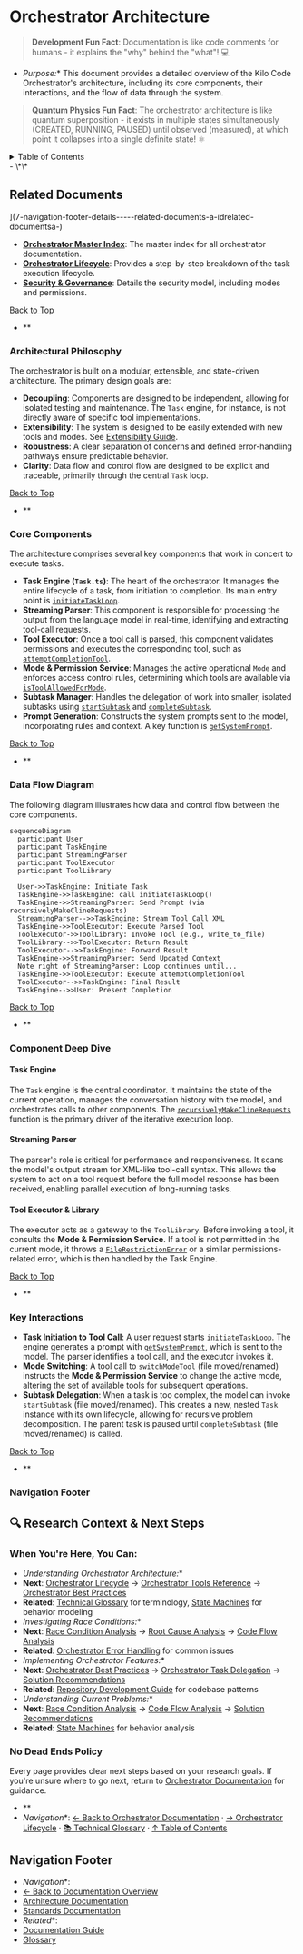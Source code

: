 # Orchestrator Architecture

> **Development Fun Fact**: Documentation is like code comments for humans - it explains the "why" behind the "what"! 💻
- *Purpose:*\* This document provides a detailed overview of the Kilo Code Orchestrator's
  architecture, including its core components, their interactions, and the flow of data through the
  system.

> **Quantum Physics Fun Fact**: The orchestrator architecture is like quantum superposition - it
> exists in multiple states simultaneously (CREATED, RUNNING, PAUSED) until observed (measured), at
> which point it collapses into a single definite state! ⚛️

<details>
<summary>Table of Contents</summary>
- [1. Related Documents](#related-documents)
- [2. Architectural Philosophy](#architectural-philosophy)
- [3. Core Components](#core-components)
- [4. Data Flow Diagram](#data-flow-diagram)
- [5. Component Deep Dive](#component-deep-dive)
- [6. Key Interactions](#key-interactions)
- \[7. Navigation Footer

</details>
- \*\*

## Related Documents

<a id="related-documents"></a>]\(7-navigation-footer-details-----related-documents-a-idrelated-documentsa-)
- **[Orchestrator Master Index](ORCHESTRATOR_INDEX.md)**: The master index for all orchestrator
  documentation.
- **[Orchestrator Lifecycle](../orchestrator/ORCHESTRATOR_LIFECYCLE.md)**: Provides a step-by-step breakdown of
  the task execution lifecycle.
- **[Security & Governance](ORCHESTRATOR_SECURITY_GOVERNANCE.md)**: Details the
  security model, including modes and permissions.

[Back to Top](#orchestrator-architecture)
- \*\*

### Architectural Philosophy

<a id="architectural-philosophy"></a>

The orchestrator is built on a modular, extensible, and state-driven architecture. The primary
design goals are:
- **Decoupling**: Components are designed to be independent, allowing for isolated testing and
  maintenance. The `Task` engine, for instance, is not directly aware of specific tool
  implementations.
- **Extensibility**: The system is designed to be easily extended with new tools and modes. See
  [Extensibility Guide](ORCHESTRATOR_EXTENSIBILITY.md).
- **Robustness**: A clear separation of concerns and defined error-handling pathways ensure
  predictable behavior.
- **Clarity**: Data flow and control flow are designed to be explicit and traceable, primarily
  through the central `Task` loop.

[Back to Top](#orchestrator-architecture)
- \*\*

### Core Components

<a id="core-components"></a>

The architecture comprises several key components that work in concert to execute tasks.
- **Task Engine (`Task.ts`)**: The heart of the orchestrator. It manages the entire lifecycle of a
  task, from initiation to completion. Its main entry point is
  [`initiateTaskLoop`](/src/core/task/Task.ts#L1699).
- **Streaming Parser**: This component is responsible for processing the output from the language
  model in real-time, identifying and extracting tool-call requests.
- **Tool Executor**: Once a tool call is parsed, this component validates permissions and executes
  the corresponding tool, such as [`attemptCompletionTool`](/src/core/tools/attemptCompletionTool.ts#L35).
- **Mode & Permission Service**: Manages the active operational `Mode` and enforces access control
  rules, determining which tools are available via
  [`isToolAllowedForMode`](/src/shared/modes.ts#L167).
- **Subtask Manager**: Handles the delegation of work into smaller, isolated subtasks using
  [`startSubtask`](/src/core/task/Task.ts#L1628) and
  [`completeSubtask`](/src/core/task/Task.ts#L1669).
- **Prompt Generation**: Constructs the system prompts sent to the model, incorporating rules and
  context. A key function is [`getSystemPrompt`](/src/core/task/Task.ts#L2499).

[Back to Top](#orchestrator-architecture)
- \*\*

### Data Flow Diagram

<a id="data-flow-diagram"></a>

The following diagram illustrates how data and control flow between the core components.

```mermaid
sequenceDiagram
  participant User
  participant TaskEngine
  participant StreamingParser
  participant ToolExecutor
  participant ToolLibrary

  User->>TaskEngine: Initiate Task
  TaskEngine->>TaskEngine: call initiateTaskLoop()
  TaskEngine->>StreamingParser: Send Prompt (via recursivelyMakeClineRequests)
  StreamingParser-->>TaskEngine: Stream Tool Call XML
  TaskEngine->>ToolExecutor: Execute Parsed Tool
  ToolExecutor->>ToolLibrary: Invoke Tool (e.g., write_to_file)
  ToolLibrary-->>ToolExecutor: Return Result
  ToolExecutor-->>TaskEngine: Forward Result
  TaskEngine->>StreamingParser: Send Updated Context
  Note right of StreamingParser: Loop continues until...
  TaskEngine->>ToolExecutor: Execute attemptCompletionTool
  ToolExecutor-->>TaskEngine: Final Result
  TaskEngine-->>User: Present Completion
```

[Back to Top](#orchestrator-architecture)
- \*\*

### Component Deep Dive

<a id="component-deep-dive"></a>

#### Task Engine

The `Task` engine is the central coordinator. It maintains the state of the current operation,
manages the conversation history with the model, and orchestrates calls to other components. The
[`recursivelyMakeClineRequests`](/src/core/task/Task.ts#L1735) function is the primary driver of
the iterative execution loop.

#### Streaming Parser

The parser's role is critical for performance and responsiveness. It scans the model's output stream
for XML-like tool-call syntax. This allows the system to act on a tool request before the full model
response has been received, enabling parallel execution of long-running tasks.

#### Tool Executor & Library

The executor acts as a gateway to the `ToolLibrary`. Before invoking a tool, it consults the **Mode
& Permission Service**. If a tool is not permitted in the current mode, it throws a
[`FileRestrictionError`](/src/shared/modes.ts#L157) or a similar permissions-related error,
which is then handled by the Task Engine.

[Back to Top](#orchestrator-architecture)
- \*\*

### Key Interactions

<a id="key-interactions"></a>
- **Task Initiation to Tool Call**: A user request starts
  [`initiateTaskLoop`](/src/core/task/Task.ts#L1699). The engine generates a prompt with
  [`getSystemPrompt`](/src/core/task/Task.ts#L2499), which is sent to the model. The parser
  identifies a tool call, and the executor invokes it.
- **Mode Switching**: A tool call to `switchModeTool` (file moved/renamed) instructs the **Mode &
  Permission Service** to change the active mode, altering the set of available tools for subsequent
  operations.
- **Subtask Delegation**: When a task is too complex, the model can invoke `startSubtask` (file
  moved/renamed). This creates a new, nested `Task` instance with its own lifecycle, allowing for
  recursive problem decomposition. The parent task is paused until `completeSubtask` (file
  moved/renamed) is called.

[Back to Top](#orchestrator-architecture)
- \*\*

### Navigation Footer

<a id="navigation-footer"></a>

## 🔍 Research Context & Next Steps

### When You're Here, You Can:
- *Understanding Orchestrator Architecture:*\*
- **Next**: [Orchestrator Lifecycle](../orchestrator/ORCHESTRATOR_LIFECYCLE.md) →
  [Orchestrator Tools Reference](ORCHESTRATOR_TOOLS_REFERENCE.md) →
  [Orchestrator Best Practices](ORCHESTRATOR_BEST_PRACTICES.md)
- **Related**: [Technical Glossary](../../../../../../../../GLOSSARY.md) for terminology,
  [State Machines](../architecture/state-machines/README.md) for behavior modeling
- *Investigating Race Conditions:*\*
- **Next**: [Race Condition Analysis](../architecture/race-condition/README.md) →
  [Root Cause Analysis](../architecture/race-condition/ROOT_CAUSE_ANALYSIS.md) →
  [Code Flow Analysis](../architecture/race-condition/CODE_FLOW_ANALYSIS.md)
- **Related**: [Orchestrator Error Handling](ORCHESTRATOR_ERROR_HANDLING.md) for common issues
- *Implementing Orchestrator Features:*\*
- **Next**: [Orchestrator Best Practices](ORCHESTRATOR_BEST_PRACTICES.md) →
  [Orchestrator Task Delegation](../orchestrator/ORCHESTRATOR_TASK_DELEGATION.md) →
  [Solution Recommendations](../architecture/race-condition/SOLUTION_RECOMMENDATIONS.md)
- **Related**: [Repository Development Guide](../architecture/repository/DEVELOPMENT_GUIDE.md) for
  codebase patterns
- *Understanding Current Problems:*\*
- **Next**: [Race Condition Analysis](../architecture/race-condition/README.md) →
  [Code Flow Analysis](../architecture/race-condition/CODE_FLOW_ANALYSIS.md) →
  [Solution Recommendations](../architecture/race-condition/SOLUTION_RECOMMENDATIONS.md)
- **Related**: [State Machines](../architecture/state-machines/README.md) for behavior analysis

### No Dead Ends Policy

Every page provides clear next steps based on your research goals. If you're unsure where to go
next, return to [Orchestrator Documentation](README.md) for guidance.
- \*\*
- *Navigation*\*: [← Back to Orchestrator Documentation](README.md) ·
  [→ Orchestrator Lifecycle](../orchestrator/ORCHESTRATOR_LIFECYCLE.md) · [📚 Technical Glossary](../../../../../../../../GLOSSARY.md) ·
  [↑ Table of Contents](#-research-context--next-steps)

## Navigation Footer
- *Navigation*\*:
- [← Back to Documentation Overview](../../../../../../../../README.md)
- [Architecture Documentation](../architecture/README.md)
- [Standards Documentation](../../standards////////README.md)
- *Related*\*:
- [Documentation Guide](../../../../../../../../DOCUMENTATION_GUIDE.md)
- [Glossary](../../../../../../../../GLOSSARY.md)
